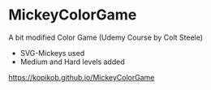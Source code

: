 # MickeyColorGame
A bit modified Color Game (Udemy Course by Colt Steele)

- SVG-Mickeys used
- Medium and Hard levels added 

https://kopikob.github.io/MickeyColorGame
